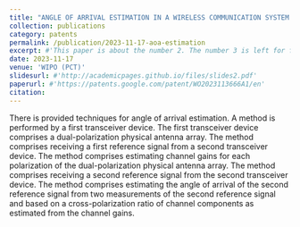 ```yaml
---
title: "ANGLE OF ARRIVAL ESTIMATION IN A WIRELESS COMMUNICATION SYSTEM (WO2025080175)"
collection: publications
category: patents
permalink: /publication/2023-11-17-aoa-estimation
excerpt: #'This paper is about the number 2. The number 3 is left for future work.'
date: 2023-11-17
venue: 'WIPO (PCT)'
slidesurl: #'http://academicpages.github.io/files/slides2.pdf'
paperurl: #'https://patents.google.com/patent/WO2023113666A1/en'
citation: 
---
```

There is provided techniques for angle of arrival estimation. A method is performed by a first transceiver device. The first transceiver device comprises a dual-polarization physical antenna array. The method comprises receiving a first reference signal from a second transceiver device. The method comprises estimating channel gains for each polarization of the dual-polarization physical antenna array. The method comprises receiving a second reference signal from the second transceiver device. The method comprises estimating the angle of arrival of the second reference signal from two measurements of the second reference signal and based on a cross-polarization ratio of channel components as estimated from the channel gains.
